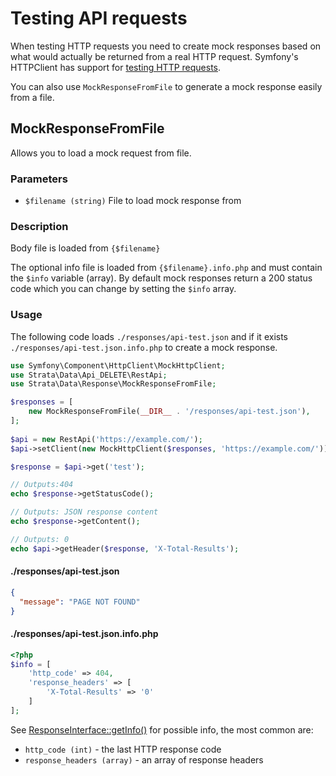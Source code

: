 # Testing API requests

When testing HTTP requests you need to create mock responses based on what would actually be returned from a real HTTP 
request. Symfony's HTTPClient has support for [testing HTTP requests](https://symfony.com/doc/current/components/http_client.html#testing-http-clients-and-responses).

You can also use `MockResponseFromFile` to generate a mock response easily from a file.

## MockResponseFromFile

Allows you to load a mock request from file.

### Parameters

* `$filename (string)` File to load mock response from

### Description 

Body file is loaded from `{$filename}`

The optional info file is loaded from `{$filename}.info.php` and must contain the `$info` variable (array). By default 
mock responses return a 200 status code which you can change by setting the `$info` array.

### Usage

The following code loads `./responses/api-test.json` and if it exists `./responses/api-test.json.info.php` to create 
a mock response.

```php
use Symfony\Component\HttpClient\MockHttpClient;
use Strata\Data\Api_DELETE\RestApi;
use Strata\Data\Response\MockResponseFromFile;

$responses = [
    new MockResponseFromFile(__DIR__ . '/responses/api-test.json'),
];
 
$api = new RestApi('https://example.com/');
$api->setClient(new MockHttpClient($responses, 'https://example.com/'));

$response = $api->get('test');

// Outputs:404
echo $response->getStatusCode();

// Outputs: JSON response content
echo $response->getContent();

// Outputs: 0
echo $api->getHeader($response, 'X-Total-Results');
```

#### ./responses/api-test.json

```json
{
  "message": "PAGE NOT FOUND"
}
```

#### ./responses/api-test.json.info.php

```php
<?php
$info = [
    'http_code' => 404,
    'response_headers' => [
        'X-Total-Results' => '0'
    ]
];
```

See [ResponseInterface::getInfo()](https://github.com/symfony/symfony/blob/master/src/Symfony/Contracts/HttpClient/ResponseInterface.php) 
for possible info, the most common are:

* `http_code (int)` - the last HTTP response code
* `response_headers (array)` - an array of response headers
